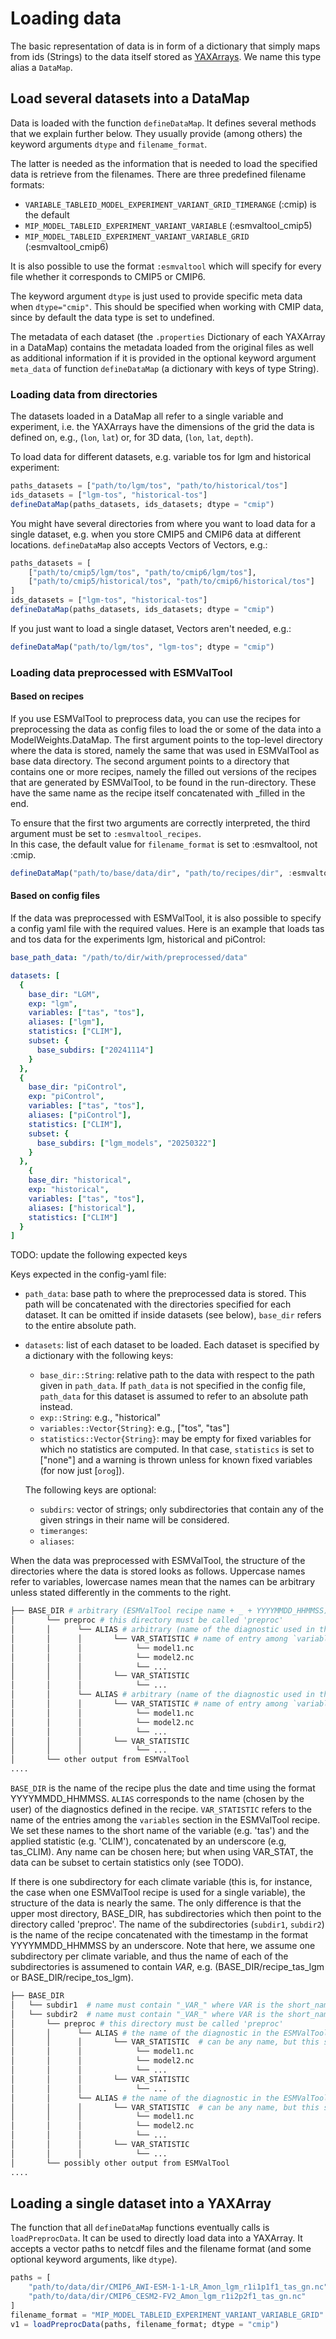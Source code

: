 # Loading data

The basic representation of data is in form of a dictionary that simply maps from ids 
(Strings) to the data itself stored as [YAXArrays](https://juliadatacubes.github.io/YAXArrays.jl/v0.6.1/).
We name this type alias a `DataMap`. 


## Load several datasets into a DataMap

Data is loaded with the function `defineDataMap`. It defines several methods that we explain further below. 
They usually provide (among others) the keyword arguments `dtype` and `filename_format`. 

The latter is needed as the information that is needed to load the specified data is retrieve 
from the filenames. 
There are three predefined filename formats:

-  ``VARIABLE_TABLEID_MODEL_EXPERIMENT_VARIANT_GRID_TIMERANGE`` (:cmip) is the default
- ``MIP_MODEL_TABLEID_EXPERIMENT_VARIANT_VARIABLE`` (:esmvaltool_cmip5)
-  ``MIP_MODEL_TABLEID_EXPERIMENT_VARIANT_VARIABLE_GRID`` (:esmvaltool_cmip6)

It is also possible to use the format ``:esmvaltool`` which will specify for every file 
whether it corresponds to CMIP5 or CMIP6. 

[Further, it is possible to specify your own filename format.]: #

The keyword argument `dtype` is just used to provide specific meta data when `dtype="cmip"`.
This should be specified when working with CMIP data, since by default the data type is set to undefined.


The metadata of each dataset (the ``.properties`` Dictionary of each YAXArray in a DataMap) 
contains the metadata loaded from the original files as well as additional information if it is provided
in the optional keyword argument `meta_data` of function `defineDataMap` 
(a dictionary with keys of type String).


### Loading data from directories

The datasets loaded in a DataMap all refer to a single variable and experiment, i.e. the 
YAXArrays have the dimensions of the grid the data is defined on, e.g., (`lon`, `lat`) or, 
for 3D data, (`lon`, `lat`, `depth`).

To load data for different datasets, e.g. variable tos for lgm and historical experiment:

````julia
paths_datasets = ["path/to/lgm/tos", "path/to/historical/tos"]
ids_datasets = ["lgm-tos", "historical-tos"]
defineDataMap(paths_datasets, ids_datasets; dtype = "cmip")
````

You might have several directories from where you want to load data for a single dataset, e.g. 
when you store CMIP5 and CMIP6 data at different locations. `defineDataMap` also accepts Vectors 
of Vectors, e.g.:

````julia
paths_datasets = [
    ["path/to/cmip5/lgm/tos", "path/to/cmip6/lgm/tos"], 
    ["path/to/cmip5/historical/tos", "path/to/cmip6/historical/tos"]
]
ids_datasets = ["lgm-tos", "historical-tos"]
defineDataMap(paths_datasets, ids_datasets; dtype = "cmip")
````

If you just want to load a single dataset, Vectors aren't needed, e.g.:

````julia
defineDataMap("path/to/lgm/tos", "lgm-tos"; dtype = "cmip")
````


### Loading data preprocessed with ESMValTool 

#### Based on recipes
If you use ESMValTool to preprocess data, you can use the recipes for preprocessing the data 
as config files to load the or some of the data into a ModelWeights.DataMap.
The first argument points to the top-level directory where the data is stored, namely the same
that was used in ESMValTool as base data directory.
The second argument points to a directory that contains one or more recipes, namely the filled out versions of the recipes that are generated by ESMValTool, to be found in the run-directory. These have the same name as the recipe itself concatenated with _filled in the end.

To ensure that the first two arguments are correctly interpreted, the third argument must be set
to `:esmvaltool_recipes`.  
In this case, the default value for `filename_format` is set to :esmvaltool, not :cmip. 

````julia
defineDataMap("path/to/base/data/dir", "path/to/recipes/dir", :esmvaltool_recipes; dtype = "cmip")
````

#### Based on config files

If the data was preprocessed with ESMValTool, it is also possible to specify a config yaml file with 
the required values. Here is an example that loads tas and tos data for the experiments 
lgm, historical and piControl: 

````yaml
base_path_data: "/path/to/dir/with/preprocessed/data"

datasets: [
  {
    base_dir: "LGM", 
    exp: "lgm", 
    variables: ["tas", "tos"],
    aliases: ["lgm"],
    statistics: ["CLIM"], 
    subset: {
      base_subdirs: ["20241114"]
    }
  },
  {
    base_dir: "piControl", 
    exp: "piControl", 
    variables: ["tas", "tos"],
    aliases: ["piControl"],  
    statistics: ["CLIM"],
    subset: {
      base_subdirs: ["lgm_models", "20250322"]
    }
  },
    {
    base_dir: "historical", 
    exp: "historical", 
    variables: ["tas", "tos"],
    aliases: ["historical"], 
    statistics: ["CLIM"]
  }
]
````


TODO: update the following expected keys

Keys expected in the config-yaml file:
- `path_data`: base path to where the preprocessed data is stored. This path will be concatenated with the directories specified for each dataset. It can 
be omitted if inside datasets (see below), `base_dir` refers to the entire absolute path.
- `datasets`: list of each dataset to be loaded. Each dataset is specified by a dictionary with the following keys:
    - `base_dir::String`: relative path to the data with respect to the path given in `path_data`. If `path_data` is not specified in the config file, `path_data` for this dataset is assumed to refer to an absolute path instead.
    - `exp::String`: e.g., "historical"
    - `variables::Vector{String}`: e.g., ["tos", "tas"]
    - `statistics::Vector{String}`: may be empty for fixed variables for which no statistics are computed. In that case, `statistics` is set to ["none"] and a warning is thrown unless for known fixed variables (for now just [`orog`]).

   The following keys are optional:
   - `subdirs`: vector of strings; only subdirectories that contain any of the given strings in their name will be considered.
   - `timeranges`:
   - `aliases`:







When the data was preprocessed with ESMValTool, the structure of the directories where the data is stored looks as follows.
Uppercase names refer to variables, lowercase names mean that the names can be arbitrary unless stated differently in the comments to the right. 

```bash
├── BASE_DIR # arbitrary (ESMValTool recipe name + _ + YYYYMMDD_HHMMSS)
│       └── preproc # this directory must be called 'preproc'
│       │      └── ALIAS # arbitrary (name of the diagnostic used in the ESMValTool recipe, chosen by the user)
│       │      │       └── VAR_STATISTIC # name of entry among `variables` in the ESMValTool recipe e.g. tos_CLIM (chosen by the user)
│       │      │            └── model1.nc
│       │      │            └── model2.nc
│       │      │            └── ...
│       │      │       └── VAR_STATISTIC
│       │      │            └── ...
│       │      └── ALIAS # arbitrary (name of the diagnostic used in the ESMValTool recipe, chosen by the user)
│       │      │       └── VAR_STATISTIC # name of entry among `variables` in the ESMValTool recipe e.g. tos_CLIM (chosen by the user)
│       │      │            └── model1.nc
│       │      │            └── model2.nc
│       │      │            └── ...
│       │      │       └── VAR_STATISTIC
│       │      │            └── ...
│       └── other output from ESMValTool
....
```

`BASE_DIR` is the name of the recipe plus the date and time using the format YYYYMMDD_HHMMSS.
`ALIAS` corresponds to the name (chosen by the user) of the diagnostics defined in the recipe.
`VAR_STATISTIC` refers to the name of the entries among the `variables` section in the ESMValTool recipe.
We set these names to the short name of the variable (e.g. 'tas') and the applied statistic (e.g. 'CLIM'), 
concatenated by an underscore (e.g, tas_CLIM). Any name can be chosen here; but when using VAR_STAT,
the data can be subset to certain statistics only (see TODO).


If there is one subdirectory for each climate variable (this is, for instance, the case when one ESMValTool recipe is used for a single variable), the structure of the data is nearly the same. The only difference is that the upper most directory, BASE_DIR, has subdirectories which then point to the directory called 'preproc'. The name of the subdirectories (`subdir1`, `subdir2`) is the name of the recipe concatenated with the timestamp in the format YYYYMMDD_HHMMSS by an underscore.
Note that here, we assume one subdirectory per climate variable, and thus the name of each of the subdirectories is assumened to contain _VAR_, e.g. (BASE_DIR/recipe_tas_lgm or BASE_DIR/recipe_tos_lgm).

```bash
├── BASE_DIR
│   └── subdir1  # name must contain "_VAR_" where VAR is the short_name of the variable, e.g. _tos_
│   └── subdir2  # name must contain "_VAR_" where VAR is the short_name of the variable, e.g. _tos_
│       └── preproc # this directory must be called 'preproc'
│       │      └── ALIAS # the name of the diagnostic in the ESMValTool recipe
│       │      │       └── VAR_STATISTIC  # can be any name, but this schema useful for subsetting easily wrt statistics
│       │      │            └── model1.nc
│       │      │            └── model2.nc
│       │      │            └── ...
│       │      │       └── VAR_STATISTIC
│       │      │            └── ...
│       │      └── ALIAS # the name of the diagnostic in the ESMValTool recipe
│       │      │       └── VAR_STATISTIC  # can be any name, but this schema useful for subsetting easily wrt statistics
│       │      │            └── model1.nc
│       │      │            └── model2.nc
│       │      │            └── ...
│       │      │       └── VAR_STATISTIC
│       │      │            └── ...
│       └── possibly other output from ESMValTool
....
```


## Loading a single dataset into a YAXArray

The function that all `defineDataMap` functions eventually calls is `loadPreprocData`. 
It can be used to directly load data into a YAXArray.
It accepts a vector paths to netcdf files and the filename format (and some optional 
keyword arguments, like `dtype`).

````julia
paths = [
    "path/to/data/dir/CMIP6_AWI-ESM-1-1-LR_Amon_lgm_r1i1p1f1_tas_gn.nc", 
    "path/to/data/dir/CMIP6_CESM2-FV2_Amon_lgm_r1i2p2f1_tas_gn.nc"
]
filename_format = "MIP_MODEL_TABLEID_EXPERIMENT_VARIANT_VARIABLE_GRID"
v1 = loadPreprocData(paths, filename_format; dtype = "cmip")
````